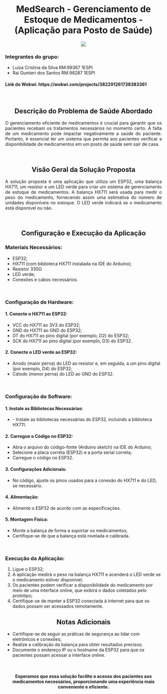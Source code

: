 <h1 align="center"> MedSearch - Gerenciamento de Estoque de Medicamentos - (Aplicação para Posto de Saúde) </h1>
<div align="center">
  <img src="https://github.com/raigumieri/GlobalSolution_Edge/assets/127215645/6d55232a-71ba-4542-8c88-8bc85dd0f0ed">
</div>
 
<h3> Integrantes do grupo: </h3>
<ul> 
  <li> Luiza Cristina da Silva RM:99367 1ESPI </li>
  <li> Raí Gumieri dos Santos RM:98287 1ESPI </li>
</ul>

<h4> Link do Wokwi: https://wokwi.com/projects/382291261738383361 </h4>

<br>

<h2 align="center"> Descrição do Problema de Saúde Abordado </h2>

<p align="justify"> O gerenciamento eficiente de medicamentos é crucial para garantir que os pacientes recebam os tratamentos necessários no momento certo. A falta de um medicamento pode impactar negativamente a saúde do paciente. Portanto, é essencial ter um sistema que permita aos pacientes verificar a disponibilidade de medicamentos em um posto de saúde sem sair de casa. </p>

<br>

<h2 align="center"> Visão Geral da Solução Proposta </h2>

<p align="justify"> A solução proposta é uma aplicação que utiliza um ESP32, uma balança HX711, um resistor e um LED verde para criar um sistema de gerenciamento de estoque de medicamentos. A balança HX711 será usada para medir o peso do medicamento, fornecendo assim uma estimativa do número de unidades disponíveis no estoque. O LED verde indicará se o medicamento está disponível ou não. </p>

<br>

<h2 align="center"> Configuração e Execução da Aplicação </h2>
<h3> Materiais Necessários: </h3>
<ul> 
  <li> ESP32; </li>
  <li> HX711 (com biblioteca HX711 instalada na IDE do Arduino); </li>
  <li> Resistor 330Ω </li>
  <li> LED verde; </li>
  <li> Conexões e cabos necessários. </li>
</ul>

<br>

<h3> Configuração do Hardware: </h3>
<h4> 1. Conecte o HX711 ao ESP32: </h4>
<ul> 
  <li> VCC do HX711 ao 3V3 do ESP32; </li>
  <li> GND do HX711 ao GND do ESP32; </li>
  <li> DT do HX711 ao pino digital (por exemplo, D2) do ESP32; </li>
  <li> SCK do HX711 ao pino digital (por exemplo, D3) do ESP32. </li>
</ul>

<h4> 2. Conecte o LED verde ao ESP32: </h4>
<ul> 
  <li> Anodo (maior perna) do LED ao resistor e, em seguida, a um pino digital (por exemplo, D4) do ESP32; </li>
  <li> Cátodo (menor perna) do LED ao GND do ESP32. </li>
</ul>

<br>

<h3>  Configuração do Software: </h3>
<h4> 1. Instale as Bibliotecas Necessárias: </h4>
<ul> 
  <li> - Instale as bibliotecas necessárias do ESP32, incluindo a biblioteca HX711. </li>
</ul>

<h4> 2. Carregue o Código no ESP32: </h4>
<ul> 
  <li> Abra o arquivo do código-fonte (Arduino sketch) na IDE do Arduino; </li>
  <li> Selecione a placa correta (ESP32) e a porta serial correta; </li>
  <li> Carregue o código no ESP32. </li>
</ul>

<h4> 3. Configurações Adicionais: </h4>
<ul> 
  <li> No código, ajuste os pinos usados para a conexão do HX711 e do LED, se necessário. </li>
</ul>

<h4> 4. Alimentação: </h4>
<ul> 
  <li> Alimente o ESP32 de acordo com as especificações. </li>
</ul>

<h4> 5. Montagem Física: </h4>
<ul> 
  <li> Monte a balança de forma a suportar os medicamentos; </li>
  <li> Certifique-se de que a balança está nivelada e calibrada. </li>
</ul>

<br>

<h3> Execução da Aplicação: </h3>
<ol>
  <li> Ligue o ESP32; </li>
  <li> A aplicação medirá o peso na balança HX711 e acenderá o LED verde se o medicamento estiver disponível; </li>
  <li> Os pacientes podem verificar a disponibilidade do medicamento por meio de uma interface online, que exibirá o dados coletados pelo protótipo; </li>
  <li> Certifique-se de manter a ESP32 conectada à Internet para que os dados possam ser acessados remotamente. </li>
</ol>

<h2 align="center"> Notas Adicionais </h2>

<ul> 
  <li> Certifique-se de seguir as práticas de segurança ao lidar com eletrônicos e conexões; </li>
  <li> Realize a calibração da balança para obter resultados precisos; </li>
  <li> Documente o endereço IP ou o hostname da ESP32 para que os pacientes possam acessar a interface online. </li>
</ul>

<br>

<h4 align="center"> Esperamos que essa solução facilite o acesso dos pacientes aos medicamentos necessários, proporcionando uma experiência mais conveniente e eficiente. </h4>
